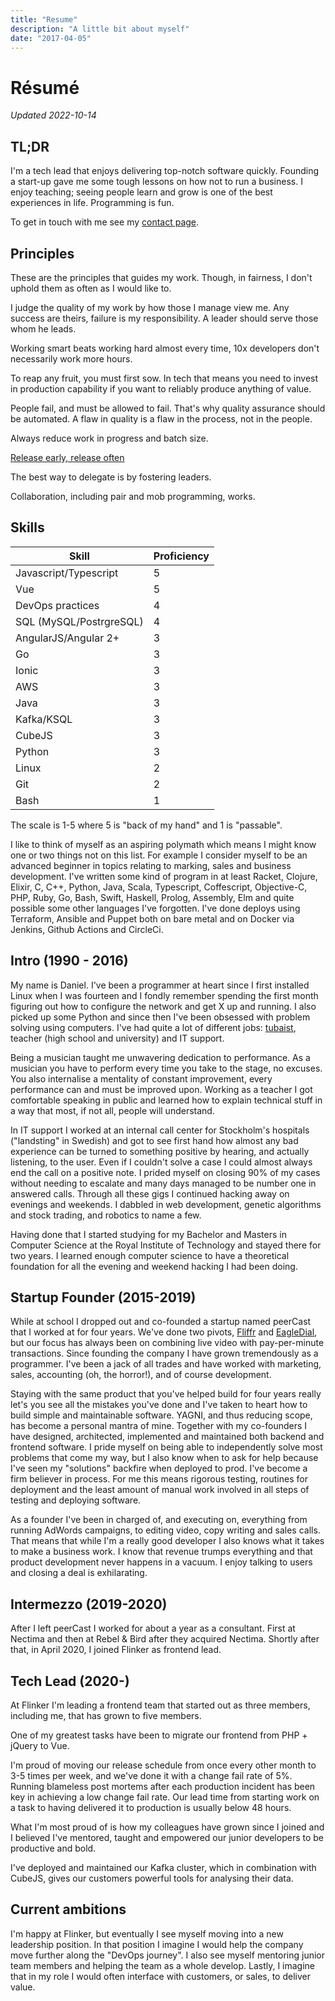 ```yaml
---
title: "Resume"
description: "A little bit about myself"
date: "2017-04-05"
---
```


# Résumé

_Updated 2022-10-14_

## TL;DR

I'm a tech lead that enjoys delivering top-notch software quickly. Founding a start-up gave me some tough lessons on how not to run a business. I enjoy teaching; seeing people learn and grow is one of the best experiences in life. Programming is fun.

To get in touch with me see my [contact page](/contact).

## Principles

These are the principles that guides my work. Though, in fairness, I don't uphold them as often as I would like to.

I judge the quality of my work by how those I manage view me. Any success are theirs, failure is my responsibility. A leader should serve those whom he leads.

Working smart beats working hard almost every time, 10x developers don't necessarily work more hours. 

To reap any fruit, you must first sow. In tech that means you need to invest in production capability if you want to reliably produce anything of value.

People fail, and must be allowed to fail. That's why quality assurance should be automated. A flaw in quality is a flaw in the process, not in the people.

Always reduce work in progress and batch size.

[Release early, release often](/post/releaseearly/)

The best way to delegate is by fostering leaders.

Collaboration, including pair and mob programming, works.

## Skills

| Skill                   | Proficiency |
| ----------------------- | ----------- |
| Javascript/Typescript   | 5           |
| Vue                     | 5           |
| DevOps practices        | 4           |
| SQL (MySQL/PostrgreSQL) | 4           |
| AngularJS/Angular 2+    | 3           |
| Go                      | 3           |
| Ionic                   | 3           |
| AWS                     | 3           |
| Java                    | 3           |
| Kafka/KSQL              | 3           |
| CubeJS                  | 3           |
| Python                  | 3           |
| Linux                   | 2           |
| Git                     | 2           |
| Bash                    | 1           |

The scale is 1-5 where 5 is "back of my hand" and 1 is "passable".

I like to think of myself as an aspiring polymath which means I might know one or two things not on this list. For example I consider myself to be an advanced beginner in topics relating to marking, sales and business development. I've written some kind of program in at least Racket, Clojure, Elixir, C, C++, Python, Java, Scala, Typescript, Coffescript, Objective-C, PHP, Ruby, Go, Bash, Swift, Haskell, Prolog, Assembly, Elm and quite possible some other languages I've forgotten. I've done deploys using Terraform, Ansible and Puppet both on bare metal and on Docker via Jenkins, Github Actions and CircleCi.

## Intro (1990 - 2016)

My name is Daniel. I've been a programmer at heart since I first installed Linux when I was fourteen and I fondly remember spending the first month figuring out how to configure the network and get X up and running. I also picked up some Python and since then I've been obsessed with problem solving using computers. I've had quite a lot of different jobs: [tubaist](https://www.youtube.com/watch?v=OaoDoBiPXT0), teacher (high school and university) and IT support.

Being a musician taught me unwavering dedication to performance. As a musician you have to perform every time you take to the stage, no excuses. You also internalise a mentality of constant improvement, every performance can and must be improved upon. Working as a teacher I got comfortable speaking in public and learned how to explain technical stuff in a way that most, if not all, people will understand.

In IT support I worked at an internal call center for Stockholm's hospitals ("landsting" in Swedish) and got to see first hand how almost any bad experience can be turned to something positive by hearing, and actually listening, to the user. Even if I couldn't solve a case I could almost always end the call on a positive note. I prided myself on closing 90% of my cases without needing to escalate and many days managed to be number one in answered calls. Through all these gigs I continued hacking away on evenings and weekends. I dabbled in web development, genetic algorithms and stock trading, and robotics to name a few.

Having done that I started studying for my Bachelor and Masters in Computer Science at the Royal Institute of Technology and stayed there for two years. I learned enough computer science to have a theoretical foundation for all the evening and weekend hacking I had been doing.

## Startup Founder (2015-2019)

While at school I dropped out and co-founded a startup named peerCast that I worked at for four years. We've done two pivots, [Fliffr](https://www.fliffr.com) and [EagleDial](https://www.eagledial.com), but our focus has always been on combining live video with pay-per-minute transactions. Since founding the company I have grown tremendously as a programmer. I've been a jack of all trades and have worked with marketing, sales, accounting (oh, the horror!), and of course development.

Staying with the same product that you've helped build for four years really let's you see all the mistakes you've done and I've taken to heart how to build simple and maintainable software. YAGNI, and thus reducing scope, has become a personal mantra of mine. Together with my co-founders I have designed, architected, implemented and maintained both backend and frontend software. I pride myself on being able to independently solve most problems that come my way, but I also know when to ask for help because I've seen my "solutions" backfire when deployed to prod. I've become a firm believer in process. For me this means rigorous testing, routines for deployment and the least amount of manual work involved in all steps of testing and deploying software.

As a founder I've been in charged of, and executing on, everything from running AdWords campaigns, to editing video, copy writing and sales calls. That means that while I'm a really good developer I also knows what it takes to make a business work. I know that revenue trumps everything and that product development never happens in a vacuum. I enjoy talking to users and closing a deal is exhilarating.

## Intermezzo (2019-2020)

After I left peerCast I worked for about a year as a consultant. First at Nectima and then at Rebel & Bird after they acquired Nectima. Shortly after that, in April 2020, I joined Flinker as frontend lead.

## Tech Lead (2020-)

At Flinker I'm leading a frontend team that started out as three members, including me, that has grown to five members.

One of my greatest tasks have been to migrate our frontend from PHP + jQuery to Vue.

I'm proud of moving our release schedule from once every other month to 3-5 times per week, and we've done it with a change fail rate of 5%. Running blameless post mortems after each production incident has been key in achieving a low change fail rate. Our lead time from starting work on a task to having delivered it to production is usually below 48 hours.

What I'm most proud of is how my colleagues have grown since I joined and I believed I've mentored, taught and empowered our junior developers to be productive and bold.

I've deployed and maintained our Kafka cluster, which in combination with CubeJS, gives our customers powerful tools for analysing their data.

## Current ambitions

I'm happy at Flinker, but eventually I see myself moving into a new leadership position. In that position I imagine I would help the company move further along the "DevOps journey". I also see myself mentoring junior team members and helping the team as a whole develop. Lastly, I imagine that in my role I would often interface with customers, or sales, to deliver value.

